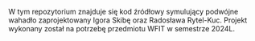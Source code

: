W tym repozytorium znajduje się kod źródłowy symulujący podwójne wahadło zaprojektowany Igora Skibę oraz Radosława Rytel-Kuc. Projekt wykonany został na potrzebę przedmiotu WFIT w semestrze 2024L.
